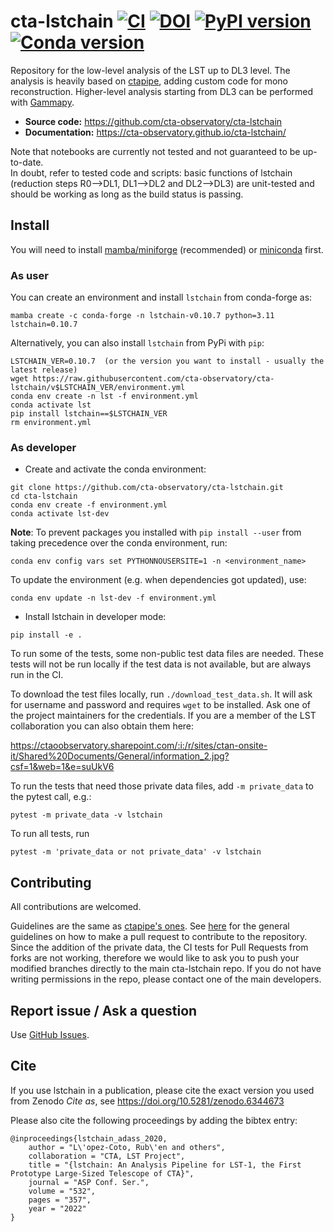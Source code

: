 # cta-lstchain [![CI](https://github.com/cta-observatory/cta-lstchain/actions/workflows/ci.yml/badge.svg)](https://github.com/cta-observatory/cta-lstchain/actions/workflows/ci.yml) [![DOI](https://zenodo.org/badge/DOI/10.5281/zenodo.6344673.svg)](https://doi.org/10.5281/zenodo.6344673) [![PyPI version](https://badge.fury.io/py/lstchain.svg)](https://badge.fury.io/py/lstchain) [![Conda version](https://anaconda.org/conda-forge/lstchain/badges/version.svg)](https://anaconda.org/conda-forge/lstchain)

Repository for the low-level analysis of the LST up to DL3 level.
The analysis is heavily based on [ctapipe](https://github.com/cta-observatory/ctapipe), adding custom code for mono reconstruction. Higher-level analysis starting from DL3 can be performed with [Gammapy](https://gammapy.org/).

- **Source code:** https://github.com/cta-observatory/cta-lstchain
- **Documentation:** https://cta-observatory.github.io/cta-lstchain/

Note that notebooks are currently not tested and not guaranteed to be up-to-date.   
In doubt, refer to tested code and scripts: basic functions of lstchain (reduction steps R0-->DL1, DL1-->DL2 and DL2-->DL3) 
are unit-tested and should be working as long as the build status is passing.

## Install

You will need to install [mamba/miniforge](https://mamba.readthedocs.io/en/latest/installation/mamba-installation.html) (recommended) or [miniconda](https://docs.conda.io/en/latest/miniconda.html) first.


### As user

You can create an environment and install `lstchain` from conda-forge as:
```
mamba create -c conda-forge -n lstchain-v0.10.7 python=3.11 lstchain=0.10.7
```

Alternatively, you can also install `lstchain` from PyPi with `pip`:
```
LSTCHAIN_VER=0.10.7  (or the version you want to install - usually the latest release)
wget https://raw.githubusercontent.com/cta-observatory/cta-lstchain/v$LSTCHAIN_VER/environment.yml
conda env create -n lst -f environment.yml
conda activate lst
pip install lstchain==$LSTCHAIN_VER
rm environment.yml
```


### As developer

- Create and activate the conda environment:
```
git clone https://github.com/cta-observatory/cta-lstchain.git
cd cta-lstchain
conda env create -f environment.yml
conda activate lst-dev
```

**Note**: To prevent packages you installed with `pip install --user` from taking precedence over the conda environment, run:
```
conda env config vars set PYTHONNOUSERSITE=1 -n <environment_name>
```

To update the environment (e.g. when dependencies got updated), use:
```
conda env update -n lst-dev -f environment.yml
```

- Install lstchain in developer mode:

```
pip install -e .
```

To run some of the tests, some non-public test data files are needed.
These tests will not be run locally if the test data is not available,
but are always run in the CI.

To download the test files locally, run `./download_test_data.sh`.
It will ask for username and password and requires `wget` to be installed.
Ask one of the project maintainers for the credentials. If 
you are a member of the LST collaboration you can also obtain them here:

https://ctaoobservatory.sharepoint.com/:i:/r/sites/ctan-onsite-it/Shared%20Documents/General/information_2.jpg?csf=1&web=1&e=suUkV6

To run the tests that need those private data files, add `-m private_data`
to the pytest call, e.g.:

```
pytest -m private_data -v lstchain
```

To run all tests, run
```
pytest -m 'private_data or not private_data' -v lstchain
```

## Contributing

All contributions are welcomed.

Guidelines are the same as [ctapipe's ones](https://ctapipe.readthedocs.io/en/latest/developer-guide/index.html). See [here](https://ctapipe.readthedocs.io/en/latest/developer-guide/pullrequests.html) for the general guidelines on how to make a pull request to contribute to the repository. Since the addition of the private data, the CI tests for Pull Requests from forks are not working, therefore we would like to ask you to push your modified branches directly to the main cta-lstchain repo. If you do not have writing permissions in the repo, please contact one of the main developers. 


## Report issue / Ask a question

Use [GitHub Issues](https://github.com/cta-observatory/cta-lstchain/issues).

## Cite

If you use lstchain in a publication, please cite the exact version you used from Zenodo _Cite as_, see https://doi.org/10.5281/zenodo.6344673

Please also cite the following proceedings by adding the bibtex entry:

```
@inproceedings{lstchain_adass_2020,
    author = "L\'opez-Coto, Rub\'en and others",
    collaboration = "CTA, LST Project",
    title = "{lstchain: An Analysis Pipeline for LST-1, the First Prototype Large-Sized Telescope of CTA}",
    journal = "ASP Conf. Ser.",
    volume = "532",
    pages = "357",
    year = "2022"
}
```
